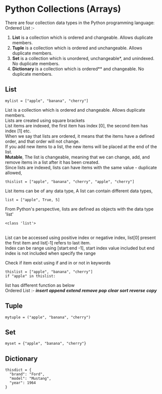 # Python Collections (Arrays)
There are four collection data types in the Python programming language:
Ordered List :-
1. **List** is a collection which is ordered and changeable. Allows duplicate members.
2. **Tuple** is a collection which is ordered and unchangeable. Allows duplicate members.
3. **Set** is a collection which is unordered, unchangeable*, and unindexed. No duplicate members.
4. **Dictionary** is a collection which is ordered** and changeable. No duplicate members.


## List
```
mylist = ["apple", "banana", "cherry"]
```
List is a collection which is ordered and changeable. Allows duplicate members.<br>
Lists are created using square brackets<br>
List items are indexed, the first item has index [0], the second item has index [1] etc.<br>
When we say that lists are ordered, it means that the items have a defined order, and that order will not change.<br>
If you add new items to a list, the new items will be placed at the end of the list.<br>
**Mutable**, The list is changeable, meaning that we can change, add, and remove items in a list after it has been created.<br>
Since lists are indexed, lists can have items with the same value - duplicate allowed,<br>
```
thislist = ["apple", "banana", "cherry", "apple", "cherry"]
```
List items can be of any data type, A list can contain different data types,<br>
```
list = ["apple", True, 5]
```
From Python's perspective, lists are defined as objects with the data type 'list'<br>
```
<class 'list'>
```

<br>List can be accessed using positive index or negative index, list[0]  present the first item and list[-1] refers to last item.<br>
Index can be range using [start:end -1],  start index value included but end index is not included when specify the range<br>

Check if item exist using if and in or not in  keywords <br>
```
thislist = ["apple", "banana", "cherry"]
if "apple" in thislist:
```
list has different function as below<br>
Ordered List :-
***insert***
***append***
***extend***
***remove***
***pop***
***clear***
***sort***
***reverse***
***copy***




## Tuple
```
mytuple = ("apple", "banana", "cherry")
```
## Set
```
myset = {"apple", "banana", "cherry"}
```
## Dictionary
```
thisdict = {
  "brand": "Ford",
  "model": "Mustang",
  "year": 1964
}
```

